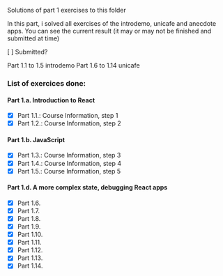 Solutions of part 1 exercises to this folder

In this part, i solved all exercises of the introdemo, unicafe and anecdote apps. You can see the current result (it may or may not be finished and submitted at time)

[ ] Submitted?

Part 1.1 to 1.5 introdemo
Part 1.6 to 1.14 unicafe

### List of exercices done:
#### Part 1.a. Introduction to React
- [x] Part 1.1.: Course Information, step 1
- [x] Part 1.2.: Course Information, step 2
#### Part 1.b. JavaScript
- [x] Part 1.3.: Course Information, step 3
- [x] Part 1.4.: Course Information, step 4
- [x] Part 1.5.: Course Information, step 5
#### Part 1.d. A more complex state, debugging React apps
- [x] Part 1.6.
- [x] Part 1.7.
- [x] Part 1.8.
- [x] Part 1.9.
- [x] Part 1.10.
- [x] Part 1.11.
- [x] Part 1.12.
- [x] Part 1.13.
- [x] Part 1.14.
